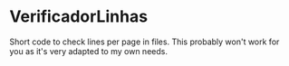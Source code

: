 # VerificadorLinhas

Short code to check lines per page in files. This probably won't work for you as it's very adapted to my own needs.
